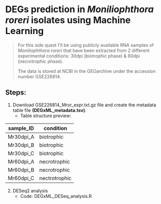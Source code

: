 # DEGs prediction in *Moniliophthora roreri* isolates using Machine Learning

> For this side quest I'll be using publicly available RNA samples of *Moniliophthora roreri* that have been extracted from 2 different experimental conditions: 30dpi (biotrophic phase) & 60dpi (necrotrophic phase).
> 
> The data is stored at NCBI in the GEOarchive under the accession number GSE226814.

## Steps:

1. Download GSE226814_Mror_expr.txt.gz file and create the metadata table file **(DEGxML_metadata.tsv)**.
   - Table structure preview:

| sample_ID | condition |
| --------- | --------- |
| Mr30dpi_A | biotrophic |
| Mr30dpi_B | biotrophic |
| Mr30dpi_C | biotrophic |
| Mr60dpi_A | necrotrophic |
| Mr60dpi_B | necrotrophic |
| Mr60dpi_C | nectrotrophic |

2. DESeq2 analysis
   - Code: DEGxML_DESeq_analysis.R
